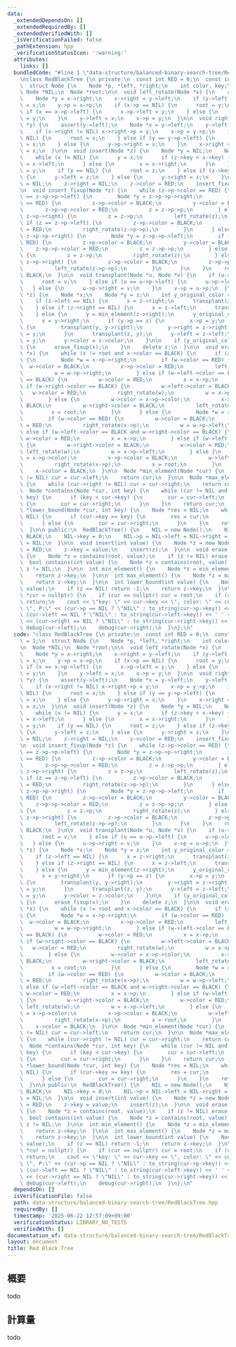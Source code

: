 ```yaml
---
data:
  _extendedDependsOn: []
  _extendedRequiredBy: []
  _extendedVerifiedWith: []
  _isVerificationFailed: false
  _pathExtension: hpp
  _verificationStatusIcon: ':warning:'
  attributes:
    links: []
  bundledCode: "#line 1 \"data-structure/balanced-binary-search-tree/RedBlackTree.hpp\"\
    \nclass RedBlackTree {\n private:\n  const int RED = 0;\n  const int BLACK = 1;\n\
    \  struct Node {\n    Node *p, *left, *right;\n    int color, key;\n  };\n\n \
    \ Node *NIL;\n  Node *root;\n\n  void left_rotate(Node *x) {\n    assert(x->right);\n\
    \    Node *y = x->right;\n    x->right = y->left;\n    if (y->left != NIL) y->left->p\
    \ = x;\n    y->p = x->p;\n    if (x->p == NIL) {\n      root = y;\n    } else\
    \ if (x == x->p->left) {\n      x->p->left = y;\n    } else {\n      x->p->right\
    \ = y;\n    }\n    y->left = x;\n    x->p = y;\n  }\n\n  void right_rotate(Node\
    \ *y) {\n    assert(y->left);\n    Node *x = y->left;\n    y->left = x->right;\n\
    \    if (x->right != NIL) x->right->p = y;\n    x->p = y->p;\n    if (y->p ==\
    \ NIL) {\n      root = x;\n    } else if (y == y->p->left) {\n      y->p->left\
    \ = x;\n    } else {\n      y->p->right = x;\n    }\n    x->right = y;\n    y->p\
    \ = x;\n  }\n\n  void insert(Node *z) {\n    Node *y = NIL;\n    Node *x = root;\n\
    \    while (x != NIL) {\n      y = x;\n      if (z->key < x->key) {\n        x\
    \ = x->left;\n      } else {\n        x = x->right;\n      }\n    }\n    z->p\
    \ = y;\n    if (y == NIL) {\n      root = z;\n    } else if (z->key < y->key)\
    \ {\n      y->left = z;\n    } else {\n      y->right = z;\n    }\n    z->left\
    \ = NIL;\n    z->right = NIL;\n    z->color = RED;\n    insert_fixup(z);\n  }\n\
    \n  void insert_fixup(Node *z) {\n    while (z->p->color == RED) {\n      if (z->p\
    \ == z->p->p->left) {\n        Node *y = z->p->p->right;\n        if (y->color\
    \ == RED) {\n          z->p->color = BLACK;\n          y->color = BLACK;\n   \
    \       z->p->p->color = RED;\n          z = z->p->p;\n        } else if (z ==\
    \ z->p->right) {\n          z = z->p;\n          left_rotate(z);\n        } else\
    \ if (z == z->p->left) {\n          z->p->color = BLACK;\n          z->p->p->color\
    \ = RED;\n          right_rotate(z->p->p);\n        }\n      } else if (z->p ==\
    \ z->p->p->right) {\n        Node *y = z->p->p->left;\n        if (y->color ==\
    \ RED) {\n          z->p->color = BLACK;\n          y->color = BLACK;\n      \
    \    z->p->p->color = RED;\n          z = z->p->p;\n        } else if (z == z->p->left)\
    \ {\n          z = z->p;\n          right_rotate(z);\n        } else if (z ==\
    \ z->p->right) {\n          z->p->color = BLACK;\n          z->p->p->color = RED;\n\
    \          left_rotate(z->p->p);\n        }\n      }\n    }\n    root->color =\
    \ BLACK;\n  }\n\n  void transplant(Node *u, Node *v) {\n    if (u->p == NIL) {\n\
    \      root = v;\n    } else if (u == u->p->left) {\n      u->p->left = v;\n \
    \   } else {\n      u->p->right = v;\n    }\n    v->p = u->p;\n  }\n\n  void erase(Node\
    \ *z) {\n    Node *x;\n    Node *y = z;\n    int y_original_color = y->color;\n\
    \    if (z->left == NIL) {\n      x = z->right;\n      transplant(z, z->right);\n\
    \    } else if (z->right == NIL) {\n      x = z->left;\n      transplant(z, z->left);\n\
    \    } else {\n      y = min_element(z->right);\n      y_original_color = y->color;\n\
    \      x = y->right;\n      if (y->p == z) {\n        x->p = y;\n      } else\
    \ {\n        transplant(y, y->right);\n        y->right = z->right;\n        y->right->p\
    \ = y;\n      }\n      transplant(z, y);\n      y->left = z->left;\n      y->left->p\
    \ = y;\n      y->color = z->color;\n    }\n\n    if (y_original_color == BLACK)\
    \ {\n      erase_fixup(x);\n    }\n    delete z;\n  }\n\n  void erase_fixup(Node\
    \ *x) {\n    while (x != root and x->color == BLACK) {\n      if (x == x->p->left)\
    \ {\n        Node *w = x->p->right;\n        if (w->color == RED) {\n        \
    \  w->color = BLACK;\n          x->p->color = RED;\n          left_rotate(x->p);\n\
    \          w = w->p->right;\n        } else if (w->left->color == BLACK and w->right->color\
    \ == BLACK) {\n          w->color = RED;\n          x = x->p;\n        } else\
    \ if (w->right->color == BLACK) {\n          w->left->color = BLACK;\n       \
    \   w->color = RED;\n          right_rotate(w);\n          w = x->p->right;\n\
    \        } else {\n          w->color = x->p->color;\n          x->p->color =\
    \ BLACK;\n          w->right->color = BLACK;\n          left_rotate(x->p);\n \
    \         x = root;\n        }\n      } else {\n        Node *w = x->p->left;\n\
    \        if (w->color == RED) {\n          w->color = BLACK;\n          x->p->color\
    \ = RED;\n          right_rotate(x->p);\n          w = w->p->left;\n        }\
    \ else if (w->left->color == BLACK and w->right->color == BLACK) {\n         \
    \ w->color = RED;\n          x = x->p;\n        } else if (w->left->color == BLACK)\
    \ {\n          w->right->color = BLACK;\n          w->color = RED;\n         \
    \ left_rotate(w);\n          w = x->p->left;\n        } else {\n          w->color\
    \ = x->p->color;\n          x->p->color = BLACK;\n          w->left->color = BLACK;\n\
    \          right_rotate(x->p);\n          x = root;\n        }\n      }\n    }\n\
    \    x->color = BLACK;\n  }\n\n  Node *min_element(Node *cur) {\n    while (cur->left\
    \ != NIL) cur = cur->left;\n    return cur;\n  }\n\n  Node *max_element(Node *cur)\
    \ {\n    while (cur->right != NIL) cur = cur->right;\n    return cur;\n  }\n\n\
    \  Node *contains(Node *cur, int key) {\n    while (cur != NIL and cur->key !=\
    \ key) {\n      if (key < cur->key) {\n        cur = cur->left;\n      } else\
    \ {\n        cur = cur->right;\n      }\n    }\n    return cur;\n  }\n\n  Node\
    \ *lower_bound(Node *cur, int key) {\n    Node *res = NIL;\n    while (cur !=\
    \ NIL) {\n      if (cur->key >= key) {\n        res = cur;\n        cur = cur->left;\n\
    \      } else {\n        cur = cur->right;\n      }\n    }\n    return res;\n\
    \  }\n\n public:\n  RedBlackTree() {\n    NIL = new Node();\n    NIL->color =\
    \ BLACK;\n    NIL->key = 0;\n    NIL->p = NIL->left = NIL->right = NIL;\n    root\
    \ = NIL;\n  }\n\n  void insert(int value) {\n    Node *z = new Node();\n    z->color\
    \ = RED;\n    z->key = value;\n    insert(z);\n  }\n\n  void erase(int value)\
    \ {\n    Node *z = contains(root, value);\n    if (z != NIL) erase(z);\n  }\n\n\
    \  bool contains(int value) {\n    Node *z = contains(root, value);\n    return\
    \ z != NIL;\n  }\n\n  int min_element() {\n    Node *z = min_element(root);\n\
    \    return z->key;\n  }\n\n  int max_element() {\n    Node *z = max_element(root);\n\
    \    return z->key;\n  }\n\n  int lower_bound(int value) {\n    Node *z = lower_bound(root,\
    \ value);\n    if (z == NIL) return -1;\n    return z->key;\n  }\n\n  void debug(Node\
    \ *cur = nullptr) {\n    if (cur == nullptr) cur = root;\n    if (cur == NIL)\
    \ return;\n    cout << \"key: \" << cur->key << \", color: \" << cur->color <<\
    \ \", P:\" << (cur->p == NIL ? \"NIL\" : to_string(cur->p->key)) << \", L:\" <<\
    \ (cur->left == NIL ? \"NIL\" : to_string(cur->left->key)) << ' ' << \", R:\"\
    \ << (cur->right == NIL ? \"NIL\" : to_string(cur->right->key)) << endl;\n   \
    \ debug(cur->left);\n    debug(cur->right);\n  }\n};\n"
  code: "class RedBlackTree {\n private:\n  const int RED = 0;\n  const int BLACK\
    \ = 1;\n  struct Node {\n    Node *p, *left, *right;\n    int color, key;\n  };\n\
    \n  Node *NIL;\n  Node *root;\n\n  void left_rotate(Node *x) {\n    assert(x->right);\n\
    \    Node *y = x->right;\n    x->right = y->left;\n    if (y->left != NIL) y->left->p\
    \ = x;\n    y->p = x->p;\n    if (x->p == NIL) {\n      root = y;\n    } else\
    \ if (x == x->p->left) {\n      x->p->left = y;\n    } else {\n      x->p->right\
    \ = y;\n    }\n    y->left = x;\n    x->p = y;\n  }\n\n  void right_rotate(Node\
    \ *y) {\n    assert(y->left);\n    Node *x = y->left;\n    y->left = x->right;\n\
    \    if (x->right != NIL) x->right->p = y;\n    x->p = y->p;\n    if (y->p ==\
    \ NIL) {\n      root = x;\n    } else if (y == y->p->left) {\n      y->p->left\
    \ = x;\n    } else {\n      y->p->right = x;\n    }\n    x->right = y;\n    y->p\
    \ = x;\n  }\n\n  void insert(Node *z) {\n    Node *y = NIL;\n    Node *x = root;\n\
    \    while (x != NIL) {\n      y = x;\n      if (z->key < x->key) {\n        x\
    \ = x->left;\n      } else {\n        x = x->right;\n      }\n    }\n    z->p\
    \ = y;\n    if (y == NIL) {\n      root = z;\n    } else if (z->key < y->key)\
    \ {\n      y->left = z;\n    } else {\n      y->right = z;\n    }\n    z->left\
    \ = NIL;\n    z->right = NIL;\n    z->color = RED;\n    insert_fixup(z);\n  }\n\
    \n  void insert_fixup(Node *z) {\n    while (z->p->color == RED) {\n      if (z->p\
    \ == z->p->p->left) {\n        Node *y = z->p->p->right;\n        if (y->color\
    \ == RED) {\n          z->p->color = BLACK;\n          y->color = BLACK;\n   \
    \       z->p->p->color = RED;\n          z = z->p->p;\n        } else if (z ==\
    \ z->p->right) {\n          z = z->p;\n          left_rotate(z);\n        } else\
    \ if (z == z->p->left) {\n          z->p->color = BLACK;\n          z->p->p->color\
    \ = RED;\n          right_rotate(z->p->p);\n        }\n      } else if (z->p ==\
    \ z->p->p->right) {\n        Node *y = z->p->p->left;\n        if (y->color ==\
    \ RED) {\n          z->p->color = BLACK;\n          y->color = BLACK;\n      \
    \    z->p->p->color = RED;\n          z = z->p->p;\n        } else if (z == z->p->left)\
    \ {\n          z = z->p;\n          right_rotate(z);\n        } else if (z ==\
    \ z->p->right) {\n          z->p->color = BLACK;\n          z->p->p->color = RED;\n\
    \          left_rotate(z->p->p);\n        }\n      }\n    }\n    root->color =\
    \ BLACK;\n  }\n\n  void transplant(Node *u, Node *v) {\n    if (u->p == NIL) {\n\
    \      root = v;\n    } else if (u == u->p->left) {\n      u->p->left = v;\n \
    \   } else {\n      u->p->right = v;\n    }\n    v->p = u->p;\n  }\n\n  void erase(Node\
    \ *z) {\n    Node *x;\n    Node *y = z;\n    int y_original_color = y->color;\n\
    \    if (z->left == NIL) {\n      x = z->right;\n      transplant(z, z->right);\n\
    \    } else if (z->right == NIL) {\n      x = z->left;\n      transplant(z, z->left);\n\
    \    } else {\n      y = min_element(z->right);\n      y_original_color = y->color;\n\
    \      x = y->right;\n      if (y->p == z) {\n        x->p = y;\n      } else\
    \ {\n        transplant(y, y->right);\n        y->right = z->right;\n        y->right->p\
    \ = y;\n      }\n      transplant(z, y);\n      y->left = z->left;\n      y->left->p\
    \ = y;\n      y->color = z->color;\n    }\n\n    if (y_original_color == BLACK)\
    \ {\n      erase_fixup(x);\n    }\n    delete z;\n  }\n\n  void erase_fixup(Node\
    \ *x) {\n    while (x != root and x->color == BLACK) {\n      if (x == x->p->left)\
    \ {\n        Node *w = x->p->right;\n        if (w->color == RED) {\n        \
    \  w->color = BLACK;\n          x->p->color = RED;\n          left_rotate(x->p);\n\
    \          w = w->p->right;\n        } else if (w->left->color == BLACK and w->right->color\
    \ == BLACK) {\n          w->color = RED;\n          x = x->p;\n        } else\
    \ if (w->right->color == BLACK) {\n          w->left->color = BLACK;\n       \
    \   w->color = RED;\n          right_rotate(w);\n          w = x->p->right;\n\
    \        } else {\n          w->color = x->p->color;\n          x->p->color =\
    \ BLACK;\n          w->right->color = BLACK;\n          left_rotate(x->p);\n \
    \         x = root;\n        }\n      } else {\n        Node *w = x->p->left;\n\
    \        if (w->color == RED) {\n          w->color = BLACK;\n          x->p->color\
    \ = RED;\n          right_rotate(x->p);\n          w = w->p->left;\n        }\
    \ else if (w->left->color == BLACK and w->right->color == BLACK) {\n         \
    \ w->color = RED;\n          x = x->p;\n        } else if (w->left->color == BLACK)\
    \ {\n          w->right->color = BLACK;\n          w->color = RED;\n         \
    \ left_rotate(w);\n          w = x->p->left;\n        } else {\n          w->color\
    \ = x->p->color;\n          x->p->color = BLACK;\n          w->left->color = BLACK;\n\
    \          right_rotate(x->p);\n          x = root;\n        }\n      }\n    }\n\
    \    x->color = BLACK;\n  }\n\n  Node *min_element(Node *cur) {\n    while (cur->left\
    \ != NIL) cur = cur->left;\n    return cur;\n  }\n\n  Node *max_element(Node *cur)\
    \ {\n    while (cur->right != NIL) cur = cur->right;\n    return cur;\n  }\n\n\
    \  Node *contains(Node *cur, int key) {\n    while (cur != NIL and cur->key !=\
    \ key) {\n      if (key < cur->key) {\n        cur = cur->left;\n      } else\
    \ {\n        cur = cur->right;\n      }\n    }\n    return cur;\n  }\n\n  Node\
    \ *lower_bound(Node *cur, int key) {\n    Node *res = NIL;\n    while (cur !=\
    \ NIL) {\n      if (cur->key >= key) {\n        res = cur;\n        cur = cur->left;\n\
    \      } else {\n        cur = cur->right;\n      }\n    }\n    return res;\n\
    \  }\n\n public:\n  RedBlackTree() {\n    NIL = new Node();\n    NIL->color =\
    \ BLACK;\n    NIL->key = 0;\n    NIL->p = NIL->left = NIL->right = NIL;\n    root\
    \ = NIL;\n  }\n\n  void insert(int value) {\n    Node *z = new Node();\n    z->color\
    \ = RED;\n    z->key = value;\n    insert(z);\n  }\n\n  void erase(int value)\
    \ {\n    Node *z = contains(root, value);\n    if (z != NIL) erase(z);\n  }\n\n\
    \  bool contains(int value) {\n    Node *z = contains(root, value);\n    return\
    \ z != NIL;\n  }\n\n  int min_element() {\n    Node *z = min_element(root);\n\
    \    return z->key;\n  }\n\n  int max_element() {\n    Node *z = max_element(root);\n\
    \    return z->key;\n  }\n\n  int lower_bound(int value) {\n    Node *z = lower_bound(root,\
    \ value);\n    if (z == NIL) return -1;\n    return z->key;\n  }\n\n  void debug(Node\
    \ *cur = nullptr) {\n    if (cur == nullptr) cur = root;\n    if (cur == NIL)\
    \ return;\n    cout << \"key: \" << cur->key << \", color: \" << cur->color <<\
    \ \", P:\" << (cur->p == NIL ? \"NIL\" : to_string(cur->p->key)) << \", L:\" <<\
    \ (cur->left == NIL ? \"NIL\" : to_string(cur->left->key)) << ' ' << \", R:\"\
    \ << (cur->right == NIL ? \"NIL\" : to_string(cur->right->key)) << endl;\n   \
    \ debug(cur->left);\n    debug(cur->right);\n  }\n};\n"
  dependsOn: []
  isVerificationFile: false
  path: data-structure/balanced-binary-search-tree/RedBlackTree.hpp
  requiredBy: []
  timestamp: '2025-06-22 12:57:09+09:00'
  verificationStatus: LIBRARY_NO_TESTS
  verifiedWith: []
documentation_of: data-structure/balanced-binary-search-tree/RedBlackTree.hpp
layout: document
title: Red Black Tree
---
```


## 概要

todo

## 計算量
todo